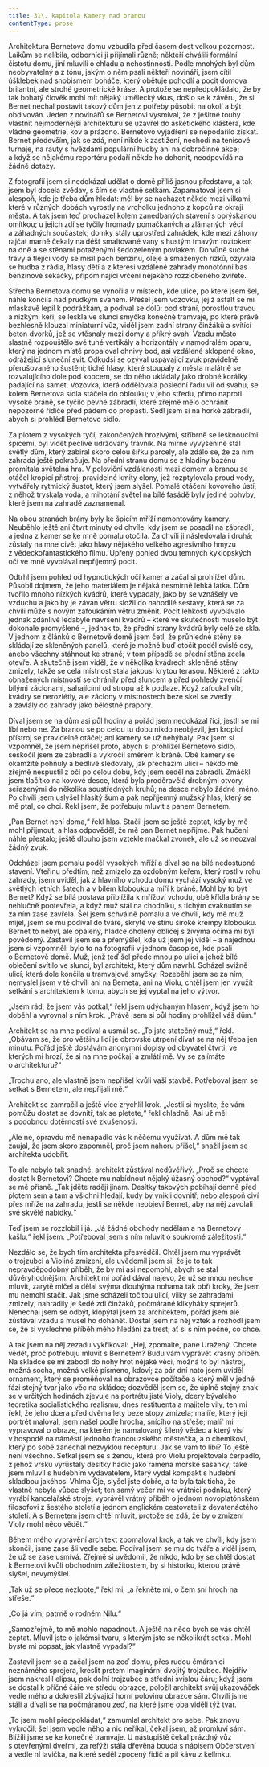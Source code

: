```yaml
---
title: 31\. kapitola Kamery nad branou
contentType: prose
---
```


<section>

Architektura Bernetova domu vzbudila před časem dost velkou pozornost. Laikům se nelíbila, odborníci ji přijímali různě; někteří chválili formální čistotu domu, jiní mluvili o chladu a nehostinnosti. Podle mnohých byl dům neobyvatelný a z tónu, jakým o něm psali někteří novináři, jsem cítil úšklebek nad snobismem boháče, který obětuje pohodlí a pocit domova brilantní, ale strohé geometrické kráse. A protože se nepředpokládalo, že by tak bohatý člověk mohl mít nějaký umělecký vkus, došlo se k závěru, že si Bernet nechal postavit takový dům jen z potřeby působit na okolí a být obdivován. Jeden z novinářů se Bernetovi vysmíval, že z ješitné touhy vlastnit nejmodernější architekturu se uzavřel do asketického kláštera, kde vládne geometrie, kov a prázdno. Bernetovo vyjádření se nepodařilo získat. Bernet především, jak se zdá, není nikde k zastižení, nechodí na tenisové turnaje, na rauty s hvězdami populární hudby ani na dobročinné akce; a když se nějakému reportéru podaří někde ho dohonit, neodpovídá na žádné dotazy.

Z fotografií jsem si nedokázal udělat o domě příliš jasnou představu, a tak jsem byl docela zvědav, s čím se vlastně setkám. Zapamatoval jsem si alespoň, kde je třeba dům hledat: měl by se nacházet někde mezi vilkami, které v různých dobách vyrostly na vrcholku jednoho z kopců na okraji města. A tak jsem teď procházel kolem zanedbaných stavení s oprýskanou omítkou; u jejich zdí se tyčily hromady pomačkaných a zlámaných věcí a záhadných součástek; domky stály uprostřed zahrádek, kde mezi záhony rajčat marně čekaly na déšť smaltované vany s hustým tmavým roztokem na dně a se stěnami potaženými šedozeleným povlakem. Do vůně suché trávy a tlející vody se mísil pach benzinu, oleje a smažených řízků, ozývala se hudba z rádia, hlasy dětí a z kterési vzdálené zahrady monotónní bas benzinové sekačky, připomínající vrčení nějakého rozzlobeného zvířete.

Střecha Bernetova domu se vynořila v místech, kde ulice, po které jsem šel, náhle končila nad prudkým svahem. Přešel jsem vozovku, jejíž asfalt se mi mlaskavě lepil k podrážkám, a podíval se dolů: pod strání, porostlou travou a nízkými keři, se leskla ve slunci smyčka konečné tramvaje, po které právě bezhlesně klouzal miniaturní vůz, viděl jsem zadní strany činžáků a svítící beton dvorků, jež se vtěsnaly mezi domy a příkrý svah. Vzadu město slastně rozpouštělo své tuhé vertikály a horizontály v namodralém oparu, který na jednom místě propaloval ohnivý bod, asi vzdálené sklopené okno, odrážející sluneční svit. Odkudsi se ozýval uspávající zvuk pravidelně přerušovaného šustění; tiché hlasy, které stoupaly z města malátně se rozvalujícího dole pod kopcem, se do něho ukládaly jako drobné korálky padající na samet. Vozovka, která oddělovala poslední řadu vil od svahu, se kolem Bernetova sídla stáčela do oblouku; v jeho středu, přímo naproti vysoké bráně, se tyčilo pevné zábradlí, které zřejmě mělo ochránit nepozorné řidiče před pádem do propasti. Sedl jsem si na horké zábradlí, abych si prohlédl Bernetovo sídlo.

Za plotem z vysokých tyčí, zakončených hrozivými, stříbrně se lesknoucími špicemi, byl vidět pečlivě udržovaný trávník. Na mírné vyvýšenině stál světlý dům, který zabíral skoro celou šířku parcely, ale zdálo se, že za ním zahrada ještě pokračuje. Na přední stranu domu se z hladiny bazénu promítala světelná hra. V poloviční vzdálenosti mezi domem a branou se otáčel kropicí přístroj; pravidelné kmity clony, jež rozptylovala proud vody, vytvářely rytmický šustot, který jsem slyšel. Pomalé otáčení kovového ústí, z něhož tryskala voda, a mihotání světel na bílé fasádě byly jediné pohyby, které jsem na zahradě zaznamenal.

Na obou stranách brány byly ke špicím mříží namontovány kamery. Neuběhlo ještě ani čtvrt minuty od chvíle, kdy jsem se posadil na zábradlí, a jedna z kamer se ke mně pomalu otočila. Za chvíli ji následovala i druhá; zůstaly na mne civět jako hlavy nějakého velkého agresivního hmyzu z vědeckofantastického filmu. Upřený pohled dvou temných kyklopských očí ve mně vyvolával nepříjemný pocit.

Odtrhl jsem pohled od hypnotických očí kamer a začal si prohlížet dům. Působil dojmem, že jeho materiálem je nějaká nesmírně lehká látka. Dům tvořilo mnoho nízkých kvádrů, které vypadaly, jako by se vznášely ve vzduchu a jako by je závan větru složil do nahodilé sestavy, která se za chvíli může s novým zafoukáním větru změnit. Pocit lehkosti vyvolávalo jednak zdánlivě ledabylé navršení kvádrů – které ve skutečnosti muselo být dokonale promyšlené –, jednak to, že přední strany kvádrů byly celé ze skla. V jednom z článků o Bernetově domě jsem četl, že průhledné stěny se skládají ze skleněných panelů, které je možné buď otočit podél svislé osy, anebo všechny stáhnout ke straně; v tom případě se přední stěna zcela otevře. A skutečně jsem viděl, že v několika kvádrech skleněné stěny zmizely, takže se celá místnost stala jakousi krytou terasou. Některé z takto obnažených místností se chránily před sluncem a před pohledy zvenčí bílými záclonami, sahajícími od stropu až k podlaze. Když zafoukal vítr, kvádry se nerozlétly, ale záclony v místnostech beze skel se zvedly a zavlály do zahrady jako bělostné prapory.

Díval jsem se na dům asi půl hodiny a pořád jsem nedokázal říci, jestli se mi líbí nebo ne. Za branou se po celou tu dobu nikdo neobjevil, jen kropicí přístroj se pravidelně otáčel; ani kamery se už nehýbaly. Pak jsem si vzpomněl, že jsem nepřišel proto, abych si prohlížel Bernetovo sídlo, seskočil jsem ze zábradlí a vykročil směrem k bráně. Obě kamery se okamžitě pohnuly a bedlivě sledovaly, jak přecházím ulici – někdo mě zřejmě nespustil z očí po celou dobu, kdy jsem seděl na zábradlí. Zmáčkl jsem tlačítko na kovové desce, která byla proděravělá drobnými otvory, seřazenými do několika soustředných kruhů; na desce nebylo žádné jméno. Po chvíli jsem uslyšel hlasitý šum a pak nepříjemný mužský hlas, který se mě ptal, co chci. Řekl jsem, že potřebuju mluvit s panem Bernetem.

„Pan Bernet není doma,“ řekl hlas. Stačil jsem se ještě zeptat, kdy by mě mohl přijmout, a hlas odpověděl, že mě pan Bernet nepřijme. Pak hučení náhle přestalo; ještě dlouho jsem vztekle mačkal zvonek, ale už se neozval žádný zvuk.

Odcházel jsem pomalu podél vysokých mříží a díval se na bílé nedostupné stavení. Vteřinu předtím, než zmizelo za ozdobným keřem, který rostl v rohu zahrady, jsem uviděl, jak z hlavního vchodu domu vychází vysoký muž ve světlých letních šatech a v bílém klobouku a míří k bráně. Mohl by to být Bernet? Když se bílá postava přiblížila k mřížoví vchodu, obě křídla brány se nehlučně pootevřela, a když muž stál na chodníku, s tichým cvaknutím se za ním zase zavřela. Šel jsem schválně pomalu a ve chvíli, kdy mě muž míjel, jsem se mu podíval do tváře, skryté ve stínu široké krempy klobouku. Bernet to nebyl, ale opálený, hladce oholený obličej s živýma očima mi byl povědomý. Zastavil jsem se a přemýšlel, kde už jsem jej viděl – a najednou jsem si vzpomněl: bylo to na fotografii v jednom časopise, kde psali o Bernetově domě. Muž, jenž teď šel přede mnou po ulici a jehož bílé oblečení svítilo ve slunci, byl architekt, který dům navrhl. Scházel svižně ulicí, která dole končila u tramvajové smyčky. Rozeběhl jsem se za ním; nemyslel jsem v té chvíli ani na Berneta, ani na Violu, chtěl jsem jen využít setkání s architektem k tomu, abych se jej vyptal na jeho výtvor.

„Jsem rád, že jsem vás potkal,“ řekl jsem udýchaným hlasem, když jsem ho doběhl a vyrovnal s ním krok. „Právě jsem si půl hodiny prohlížel váš dům.“

Architekt se na mne podíval a usmál se. „To jste statečný muž,“ řekl. „Obávám se, že pro většinu lidí je obrovské utrpení dívat se na něj třeba jen minutu. Pořád ještě dostávám anonymní dopisy od obyvatel čtvrti, ve kterých mi hrozí, že si na mne počkají a zmlátí mě. Vy se zajímáte o architekturu?“

„Trochu ano, ale vlastně jsem nepřišel kvůli vaší stavbě. Potře­boval jsem se setkat s Bernetem, ale nepřijali mě.“

Architekt se zamračil a ještě více zrychlil krok. „Jestli si myslíte, že vám pomůžu dostat se dovnitř, tak se pletete,“ řekl chladně. Asi už měl s podobnou dotěrností své zkušenosti.

„Ale ne, opravdu mě nenapadlo vás k něčemu využívat. A dům mě tak zaujal, že jsem skoro zapomněl, proč jsem nahoru přišel,“ snažil jsem se architekta udobřit.

To ale nebylo tak snadné, architekt zůstával nedůvěřivý. „Proč se chcete dostat k Bernetovi? Chcete mu nabídnout nějaký úžasný obchod?“ vyptával se mě přísně. „Tak jděte raději jinam. Desítky takových pobíhají denně před plotem sem a tam a všichni hledají, kudy by vnikli dovnitř, nebo alespoň civí přes mříže na zahradu, jestli se někde neobjeví Bernet, aby na něj zavolali své skvělé nabídky.“

Teď jsem se rozzlobil i já. „Já žádné obchody nedělám a na Bernetovy kašlu,“ řekl jsem. „Potřeboval jsem s ním mluvit o soukromé záležitosti.“

Nezdálo se, že bych tím architekta přesvědčil. Chtěl jsem mu vyprávět o trojzubci a Violině zmizení, ale uvědomil jsem si, že je to tak nepravděpodobný příběh, že by mi asi nepomohl, abych se stal důvěryhodnějším. Architekt mi pořád dával najevo, že už se mnou nechce mluvit, zarytě mlčel a dělal svýma dlouhýma nohama tak obří kroky, že jsem mu nemohl stačit. Jak jsme scházeli točitou ulicí, vilky se zahradami zmizely; nahradily je šedé zdi činžáků, počmárané klikyháky sprejerů. Nenechal jsem se odbýt, klopýtal jsem za architektem, pořád jsem ale zůstával vzadu a musel ho dohánět. Dostal jsem na něj vztek a rozhodl jsem se, že si vyslechne příběh mého hledání za trest; ať si s ním počne, co chce.

A tak jsem na něj zezadu vykřikoval: „Hej, zpomalte, pane Uražený. Chcete vědět, proč potřebuju mluvit s Bernetem? Budu vám vyprávět krásný příběh. Na skládce se mi zabodl do nohy hrot nějaké věci, možná to byl nástroj, možná socha, možná velké písmeno, kdoví; za pár dní nato jsem uviděl ornament, který se proměňoval na obrazovce počítače a který měl v jedné fázi stejný tvar jako věc na skládce; dozvěděl jsem se, že úplně stejný znak se v určitých hodinách zjevuje na portrétu jisté Violy, dcery bývalého teoretika socialistického realismu, dnes restituenta a majitele vily; ten mi řekl, že jeho dcera před dvěma lety beze stopy zmizela; malíře, který její portrét maloval, jsem našel podle hrocha, snícího na střeše; malíř mi vypravoval o obraze, na kterém je namalovaný šílený vědec a který visí v hospodě na náměstí jednoho francouzského městečka, a o chemikovi, který po sobě zanechal nezvyklou recepturu. Jak se vám to líbí? To ještě není všechno. Setkal jsem se s ženou, která pro Violu projektovala čerpadlo, z jehož vršku vyrůstaly desítky hadic jako ramena mořské sasanky; také jsem mluvil s hudebním vydavatelem, který vydal kompakt s hudební skladbou jakéhosi Vhlma Čje, slyšel jste dobře, a ta byla tak tichá, že vlastně nebyla vůbec slyšet; ten samý večer mi ve vrátnici podniku, který vyrábí kancelářské stroje, vyprávěl vrátný příběh o jednom novoplatónském filosofovi z šestého století a jednom anglickém cestovateli z devatenáctého století. A s Bernetem jsem chtěl mluvit, protože se zdá, že by o zmizení Violy mohl něco vědět.“

Během mého vyprávění architekt zpomaloval krok, a tak ve chvíli, kdy jsem skončil, jsme zase šli vedle sebe. Podíval jsem se mu do tváře a viděl jsem, že už se zase usmívá. Zřejmě si uvědomil, že nikdo, kdo by se chtěl dostat k Bernetovi kvůli obchodním záležitostem, by si historku, kterou právě slyšel, nevymýšlel.

„Tak už se přece nezlobte,“ řekl mi, „a řekněte mi, o čem sní hroch na střeše.“

„Co já vím, patrně o rodném Nilu.“

„Samozřejmě, to mě mohlo napadnout. A ještě na něco bych se vás chtěl zeptat. Mluvil jste o jakémsi tvaru, s kterým jste se několikrát setkal. Mohl byste mi popsat, jak vlastně vypadal?“

Zastavil jsem se a začal jsem na zeď domu, přes rudou čmáranici neznámého sprejera, kreslit prstem imaginární dvojitý trojzubec. Nejdřív jsem nakreslil elipsu, pak dolní trojzubec a střední svislou čáru; když jsem se dostal k příčné čáře ve středu obrazce, položil architekt svůj ukazováček vedle mého a dokreslil zbývající horní polovinu obrazce sám. Chvíli jsme stáli a dívali se na počmáranou zeď, na které jsme oba viděli týž tvar.

„To jsem mohl předpokládat,“ zamumlal architekt pro sebe. Pak znovu vykročil; šel jsem vedle něho a nic neříkal, čekal jsem, až promluví sám. Blížili jsme se ke konečné tramvaje. U nástupiště čekal prázdný vůz s otevřenými dveřmi, za refýží stála dřevěná bouda s nápisem Občerstvení a vedle ní lavička, na které seděl zpocený řidič a pil kávu z kelímku.

</section>
